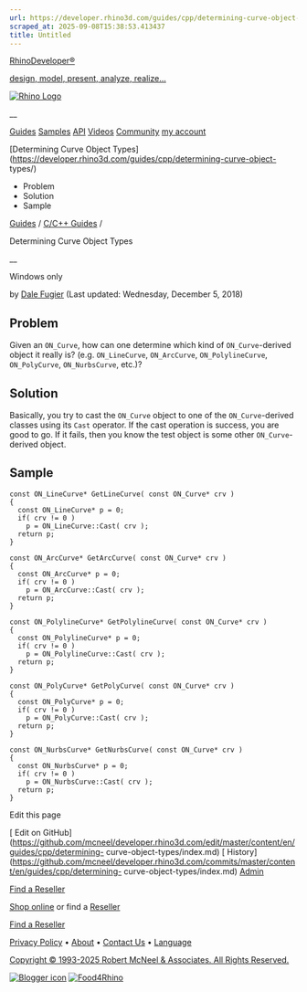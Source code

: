 ```yaml
---
url: https://developer.rhino3d.com/guides/cpp/determining-curve-object-types/
scraped_at: 2025-09-08T15:38:53.413437
title: Untitled
---
```


[RhinoDeveloper®](/)

[design, model, present, analyze, realize...](/)

[![Rhino Logo](https://developer.rhino3d.com/images/rhinodevlogo.png)](/)

__

[Guides](https://developer.rhino3d.com/guides)
[Samples](https://developer.rhino3d.com/samples)
[API](https://developer.rhino3d.com/api)
[Videos](https://developer.rhino3d.com/videos)
[Community](https://discourse.mcneel.com/c/rhino-developer) [my account
](https://www.rhino3d.com/my-account/ "Manage your account, licenses, and
teams")

[Determining Curve Object
Types](https://developer.rhino3d.com/guides/cpp/determining-curve-object-
types/)

  * Problem
  * Solution
  * Sample

[Guides](https://developer.rhino3d.com/en/guides/) / [C/C++
Guides](https://developer.rhino3d.com/en/guides/cpp/) /

Determining Curve Object Types

__

Windows only

by [Dale Fugier](https://discourse.mcneel.com/u/dale/) (Last updated:
Wednesday, December 5, 2018)

## Problem

Given an `ON_Curve`, how can one determine which kind of `ON_Curve`-derived
object it really is? (e.g. `ON_LineCurve`, `ON_ArcCurve`, `ON_PolylineCurve`,
`ON_PolyCurve`, `ON_NurbsCurve`, etc.)?

## Solution

Basically, you try to cast the `ON_Curve` object to one of the
`ON_Curve`-derived classes using its `Cast` operator. If the cast operation is
success, you are good to go. If it fails, then you know the test object is
some other `ON_Curve`-derived object.

## Sample

    
    
    const ON_LineCurve* GetLineCurve( const ON_Curve* crv )
    {
      const ON_LineCurve* p = 0;
      if( crv != 0 )
        p = ON_LineCurve::Cast( crv );
      return p;
    }
    
    const ON_ArcCurve* GetArcCurve( const ON_Curve* crv )
    {
      const ON_ArcCurve* p = 0;
      if( crv != 0 )
        p = ON_ArcCurve::Cast( crv );
      return p;
    }
    
    const ON_PolylineCurve* GetPolylineCurve( const ON_Curve* crv )
    {
      const ON_PolylineCurve* p = 0;
      if( crv != 0 )
        p = ON_PolylineCurve::Cast( crv );
      return p;
    }
    
    const ON_PolyCurve* GetPolyCurve( const ON_Curve* crv )
    {
      const ON_PolyCurve* p = 0;
      if( crv != 0 )
        p = ON_PolyCurve::Cast( crv );
      return p;
    }
    
    const ON_NurbsCurve* GetNurbsCurve( const ON_Curve* crv )
    {
      const ON_NurbsCurve* p = 0;
      if( crv != 0 )
        p = ON_NurbsCurve::Cast( crv );
      return p;
    }
    

Edit this page

[ Edit on
GitHub](https://github.com/mcneel/developer.rhino3d.com/edit/master/content/en/guides/cpp/determining-
curve-object-types/index.md) [
History](https://github.com/mcneel/developer.rhino3d.com/commits/master/content/en/guides/cpp/determining-
curve-object-types/index.md) [ Admin](https://developer.rhino3d.com/admin)

[Find a Reseller](https://www.rhino3d.com/sales)

[Shop online](https://www.rhino3d.com/store) or find a
[Reseller](https://www.rhino3d.com/sales)

[Find a Reseller](https://www.rhino3d.com/sales)

[Privacy Policy](https://www.rhino3d.com/privacy) •
[About](https://www.rhino3d.com/mcneel/about) • [Contact
Us](https://www.rhino3d.com/mcneel/contact) • [
Language](https://www.rhino3d.com/language "Change to a different region or
language")

[Copyright © 1993-2025 Robert McNeel & Associates. All Rights
Reserved.](https://www.rhino3d.com/mcneel/about)

[](https://www.facebook.com/McNeelRhinoceros/)
[](https://twitter.com/bobmcneel) [](https://www.linkedin.com/groups/75313/)
[](https://www.youtube.com/user/RhinoGuide/videos) [](https://vimeo.com/rhino)
[![Blogger
icon](https://developer.rhino3d.com/images/blogger.svg)](http://blog.rhino3d.com/)
[![Food4Rhino](https://developer.rhino3d.com/images/f4r_icon_01.svg)](https://www.food4rhino.com)

